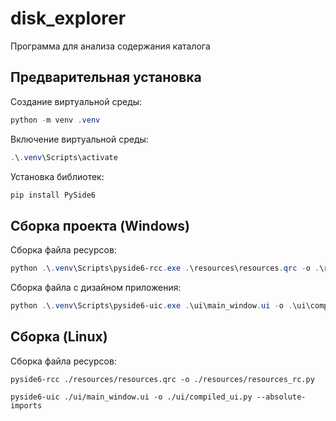 # disk_explorer
Программа для анализа содержания каталога

## Предварительная установка

Создание виртуальной среды:

```powershell
python -m venv .venv
```

Включение виртуальной среды:

```powershell
.\.venv\Scripts\activate
```

Установка библиотек:

```powershell
pip install PySide6
```

## Сборка проекта (Windows)

Сборка файла ресурсов:

```powershell
python .\.venv\Scripts\pyside6-rcc.exe .\resources\resources.qrc -o .\resources\resources_rc.py
```

Сборка файла с дизайном приложения:

```powershell
python .\.venv\Scripts\pyside6-uic.exe .\ui\main_window.ui -o .\ui\compiled_ui.py --absolute-imports
```

## Сборка (Linux)

Сборка файла ресурсов:

```commandline
pyside6-rcc ./resources/resources.qrc -o ./resources/resources_rc.py
```

```commandline
pyside6-uic ./ui/main_window.ui -o ./ui/compiled_ui.py --absolute-imports
```
